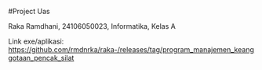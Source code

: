 #Project Uas 

Raka Ramdhani, 24106050023, Informatika, Kelas A

Link exe/aplikasi: https://github.com/rmdnrka/raka-/releases/tag/program_manajemen_keanggotaan_pencak_silat 
